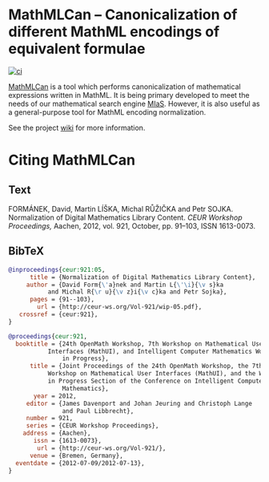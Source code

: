 MathMLCan – Canonicalization of different MathML encodings of equivalent formulae
=================================================================================
[![ci](https://github.com/MIR-MU/MathMLCan/workflows/Build/badge.svg)][ci]

 [ci]: https://github.com/MIR-MU/MathMLCan/actions (GitHub Actions)

[MathMLCan][] is a tool which performs canonicalization of mathematical
expressions written in MathML. It is being primary developed to meet the needs
of our mathematical search engine [MIaS][]. However, it is also useful as a
general-purpose tool for MathML encoding normalization.

See the project [wiki][] for more information.

 [mathmlcan]: https://mir.fi.muni.cz/mathml-normalization/#mathml-canonicalizer
 [mias]: https://github.com/MIR-MU/MIaS
 [wiki]: https://github.com/MIR-MU/MathMLCan/wiki

Citing MathMLCan
================
Text
----
FORMÁNEK, David, Martin LÍŠKA, Michal RŮŽIČKA and Petr SOJKA. Normalization of
Digital Mathematics Library Content. *CEUR Workshop Proceedings,* Aachen, 2012,
vol. 921, October, pp. 91–103, ISSN 1613-0073. 

BibTeX
------
``` bib
@inproceedings{ceur:921:05,
      title = {Normalization of Digital Mathematics Library Content},
     author = {David Form{\'a}nek and Martin L{\'\i}{\v s}ka
	       and Michal R{\r u}{\v z}i{\v c}ka and Petr Sojka},
      pages = {91--103},
        url = {http://ceur-ws.org/Vol-921/wip-05.pdf},
   crossref = {ceur:921},
}

@proceedings{ceur:921,
  booktitle = {24th OpenMath Workshop, 7th Workshop on Mathematical User
	       Interfaces (MathUI), and Intelligent Computer Mathematics Work
               in Progress},
      title = {Joint Proceedings of the 24th OpenMath Workshop, the 7th
	       Workshop on Mathematical User Interfaces (MathUI), and the Work
	       in Progress Section of the Conference on Intelligent Computer
               Mathematics},
       year = 2012,
     editor = {James Davenport and Johan Jeuring and Christoph Lange
               and Paul Libbrecht},
     number = 921,
     series = {CEUR Workshop Proceedings},
    address = {Aachen},
       issn = {1613-0073},
        url = {http://ceur-ws.org/Vol-921/},
      venue = {Bremen, Germany},
  eventdate = {2012-07-09/2012-07-13},
}
```
